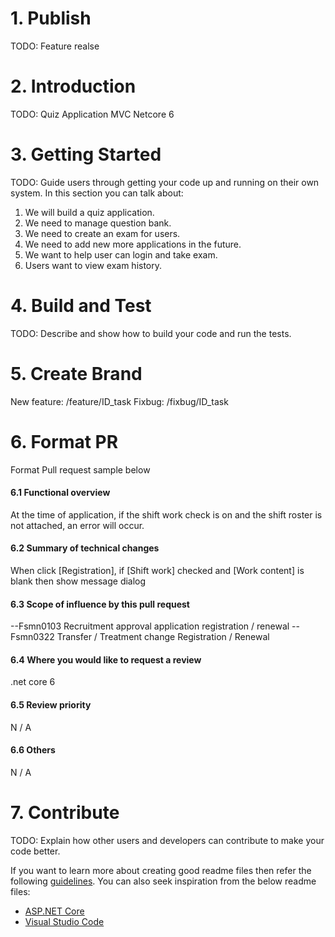 # 1. Publish
TODO: Feature realse

# 2. Introduction 

TODO: Quiz Application MVC Netcore 6

# 3. Getting Started
TODO: Guide users through getting your code up and running on their own system. In this section you can talk about:
1.	We will build a quiz application.
2.	We need to manage question bank.
3.	We need to create an exam for users.
4.	We need to add new more applications in the future.
5.	We want to help user can login and take exam.
6.	Users want to view exam history.

# 4. Build and Test
TODO: Describe and show how to build your code and run the tests. 

# 5. Create Brand
New feature: /feature/ID_task
Fixbug: /fixbug/ID_task

# 6. Format PR
Format Pull request sample below
#### 6.1 Functional overview
At the time of application, if the shift work check is on and the shift roster is not attached, an error will occur.

#### 6.2 Summary of technical changes
When click [Registration], if [Shift work] checked and [Work content] is blank then show message dialog

#### 6.3 Scope of influence by this pull request
--Fsmn0103 Recruitment approval application registration / renewal
--Fsmn0322 Transfer / Treatment change Registration / Renewal

#### 6.4 Where you would like to request a review
.net core 6

#### 6.5 Review priority
N / A

#### 6.6 Others
N / A

# 7. Contribute
TODO: Explain how other users and developers can contribute to make your code better. 

If you want to learn more about creating good readme files then refer the following [guidelines](https://docs.microsoft.com/en-us/azure/devops/repos/git/create-a-readme?view=azure-devops). You can also seek inspiration from the below readme files:
- [ASP.NET Core](https://github.com/aspnet/Home)
- [Visual Studio Code](https://github.com/Microsoft/vscode)



